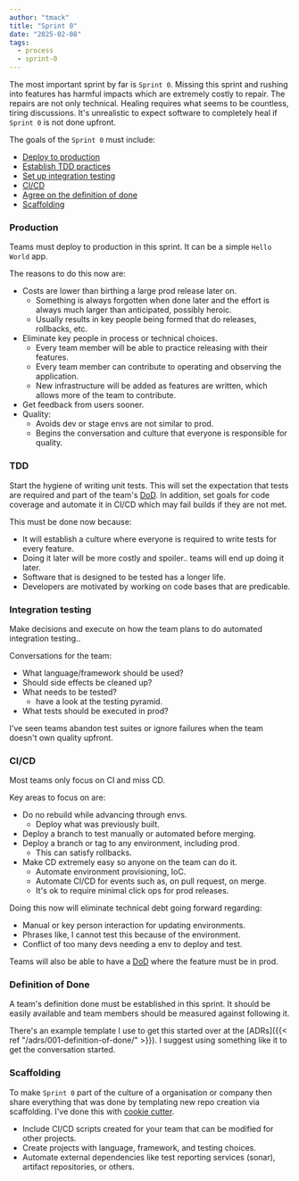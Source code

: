 ```yaml
---
author: "tmack"
title: "Sprint 0"
date: "2025-02-08"
tags: 
  - process
  - sprint-0
---
```


The most important sprint by far is `Sprint 0`. Missing this sprint and rushing into features has harmful impacts which
are extremely costly to repair. The repairs are not only technical. Healing requires what seems to be countless, tiring 
discussions. It's unrealistic to expect software to completely heal if `Sprint 0` is not done upfront.

The goals of the `Sprint 0` must include:

- [Deploy to production](#production)
- [Establish TDD practices](#tdd)
- [Set up integration testing](#integration-testing) 
- [CI/CD](#cicd)
- [Agree on the definition of done](#definition-of-done)
- [Scaffolding](#scaffolding)


### Production
Teams must deploy to production in this sprint. It can be a simple `Hello World` app.  

The reasons to do this now are:
- Costs are lower than birthing a large prod release later on.
  - Something is always forgotten when done later and the effort is always much larger than anticipated, possibly heroic.
  - Usually results in key people being formed that do releases, rollbacks, etc.
- Eliminate key people in process or technical choices.
  - Every team member will be able to practice releasing with their features.
  - Every team member can contribute to operating and observing the application.
  - New infrastructure will be added as features are written, which allows more of the team to contribute.
- Get feedback from users sooner.
- Quality:
  - Avoids dev or stage envs are not similar to prod.
  - Begins the conversation and culture that everyone is responsible for quality.

### TDD
Start the hygiene of writing unit tests. This will set the expectation that tests are required and part of 
the team's [DoD](#definition-of-done). In addition, set goals for code coverage and automate it in CI/CD which may fail
builds if they are not met.

This must be done now because:
- It will establish a culture where everyone is required to write tests for every feature.
- Doing it later will be more costly and spoiler.. teams will end up doing it later.
- Software that is designed to be tested has a longer life.
- Developers are motivated by working on code bases that are predicable.

### Integration testing
Make decisions and execute on how the team plans to do automated integration testing..

Conversations for the team:
- What language/framework should be used?
- Should side effects be cleaned up?
- What needs to be tested?
  - have a look at the testing pyramid.
- What tests should be executed in prod?

I've seen teams abandon test suites or ignore failures when the team doesn't own quality upfront.

### CI/CD
Most teams only focus on CI and miss CD.

Key areas to focus on are:
- Do no rebuild while advancing through envs. 
  - Deploy what was previously built.
- Deploy a branch to test manually or automated before merging.
- Deploy a branch or tag to any environment, including prod.
  - This can satisfy rollbacks.
- Make CD extremely easy so anyone on the team can do it.
  - Automate environment provisioning, IoC.
  - Automate CI/CD for events such as, on pull request, on merge.
  - It's ok to require minimal click ops for prod releases.

Doing this now will eliminate technical debt going forward regarding:
- Manual or key person interaction for updating environments.
- Phrases like, I cannot test this because of the environment.
- Conflict of too many devs needing a env to deploy and test.

Teams will also be able to have a [DoD](#definition-of-done) where the feature must be in prod.

### Definition of Done
A team's definition done must be established in this sprint. It should be easily available and team members should be 
measured against following it. 

There's an example template I use to get this started over at the [ADRs]({{< ref "/adrs/001-definition-of-done/" >}}). I suggest using something like it to get the conversation started.

### Scaffolding

To make `Sprint 0` part of the culture of a organisation or company then share everything that was done
by templating new repo creation via scaffolding. I've done this with [cookie cutter](https://cookiecutter.readthedocs.io/en/stable/). 

- Include CI/CD scripts created for your team that can be modified for other projects.
- Create projects with language, framework, and testing choices.
- Automate external dependencies like test reporting services (sonar), artifact repositories, or others.